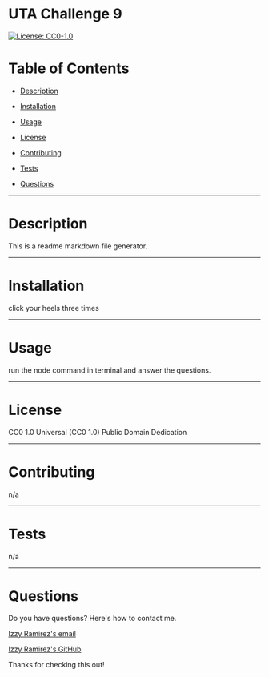 
    
# **UTA Challenge 9**
[![License: CC0-1.0](https://licensebuttons.net/l/zero/1.0/80x15.png)](http://creativecommons.org/publicdomain/zero/1.0/)

# Table of Contents

- [Description](#description)


- [Installation](#installation)

- [Usage](#usage)

- [License](#license)

- [Contributing](#contributing)

- [Tests](#tests)

- [Questions](#questions)

---

# Description

This is a readme markdown file generator.

---

# Installation

click your heels three times

---

# Usage

run the node command in terminal and answer the questions.

---

# License

CC0 1.0 Universal (CC0 1.0) Public Domain Dedication

---

# Contributing

n/a

---

# Tests

n/a

---

# Questions
Do you have questions? Here's how to contact me. 

<a href = "mailto: izzcreativa@gmail.com">Izzy Ramirez's email</a>

<a href= "https://github.com/Izztnkr">Izzy Ramirez's GitHub </a>

Thanks for checking this out!

  